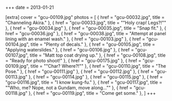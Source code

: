 +++
date = 2013-01-21

[extra]
cover = "gcu-00109.jpg"
photos = [
{ href = "gcu-00032.jpg", title = "Channeling Akira." },
{ href = "gcu-00033.jpg", title = "&quot;Holy crap! Legs?!&quot;" },
{ href = "gcu-00034.jpg" },
{ href = "gcu-00035.jpg", title = "Snap fit." },
{ href = "gcu-00036.jpg" },
{ href = "gcu-00038.jpg", title = "Attempt at panel lining with an enamel wash." },
{ href = "gcu-00103.jpg" },
{ href = "gcu-00104.jpg", title = "Plenty of decals." },
{ href = "gcu-00105.jpg", title = "Applying waterslides." },
{ href = "gcu-00106.jpg" },
{ href = "gcu-00107.jpg", title = "Matt top coat drying up." },
{ href = "gcu-00108.jpg", title = "Ready for photo shoot!" },
{ href = "gcu-00175.jpg" },
{ href = "gcu-00109.jpg", title = "&quot;Char? Where?!&quot;" },
{ href = "gcu-00110.jpg", title = "The Pose." },
{ href = "gcu-00111.jpg" },
{ href = "gcu-00112.jpg" },
{ href = "gcu-00113.jpg" },
{ href = "gcu-00114.jpg" },
{ href = "gcu-00115.jpg" },
{ href = "gcu-00116.jpg", title = "I know kung-fu." },
{ href = "gcu-00117.jpg", title = "&quot;Who, me? Nope, not a Gundam, move along...&quot;" },
{ href = "gcu-00118.jpg" },
{ href = "gcu-00119.jpg", title = "Come get some." },
]
+++